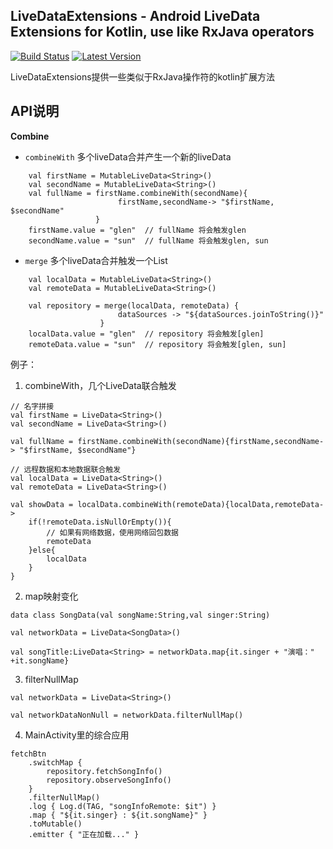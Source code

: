 LiveDataExtensions - Android LiveData Extensions for Kotlin, use like RxJava operators
--------------------------------------------------------------------------------------
[![Build Status](https://travis-ci.com/GunNan/LiveDataExtensions.svg?branch=master)](https://travis-ci.com/github/GunNan/LiveDataExtensions) [![Latest Version](https://img.shields.io/github/v/release/GunNan/LiveDataExtensions?include_prereleases)](https://github.com/GunNan/LiveDataExtensions)

LiveDataExtensions提供一些类似于RxJava操作符的kotlin扩展方法

## API说明

**Combine**

 - `combineWith`  多个liveData合并产生一个新的liveData
```
    val firstName = MutableLiveData<String>()
    val secondName = MutableLiveData<String>()
    val fullName = firstName.combineWith(secondName){
                        firstName,secondName-> "$firstName, $secondName"
                   }
    firstName.value = "glen"  // fullName 将会触发glen
    secondName.value = "sun"  // fullName 将会触发glen, sun
```

 - `merge`  多个liveData合并触发一个List
```
    val localData = MutableLiveData<String>()
    val remoteData = MutableLiveData<String>()

    val repository = merge(localData, remoteData) {
                        dataSources -> "${dataSources.joinToString()}"
                    }
    localData.value = "glen"  // repository 将会触发[glen]
    remoteData.value = "sun"  // repository 将会触发[glen, sun]
```


例子：

1. combineWith，几个LiveData联合触发
```
// 名字拼接
val firstName = LiveData<String>()
val secondName = LiveData<String>()

val fullName = firstName.combineWith(secondName){firstName,secondName-> "$firstName, $secondName"}
```

```
// 远程数据和本地数据联合触发
val localData = LiveData<String>()
val remoteData = LiveData<String>()

val showData = localData.combineWith(remoteData){localData,remoteData->
    if(!remoteData.isNullOrEmpty()){
        // 如果有网络数据，使用网络回包数据
        remoteData
    }else{
        localData
    }
}
```

2. map映射变化
```
data class SongData(val songName:String,val singer:String)

val networkData = LiveData<SongData>()

val songTitle:LiveData<String> = networkData.map{it.singer + "演唱：" +it.songName}
```

3. filterNullMap
```
val networkData = LiveData<String>()

val networkDataNonNull = networkData.filterNullMap()
```

4. MainActivity里的综合应用
```
fetchBtn
    .switchMap {
        repository.fetchSongInfo()
        repository.observeSongInfo()
    }
    .filterNullMap()
    .log { Log.d(TAG, "songInfoRemote: $it") }
    .map { "${it.singer} : ${it.songName}" }
    .toMutable()
    .emitter { "正在加载..." }
```


